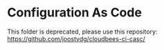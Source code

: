 # Configuration As Code

This folder is deprecated, please use this repository: https://github.com/joostvdg/cloudbees-ci-casc/
